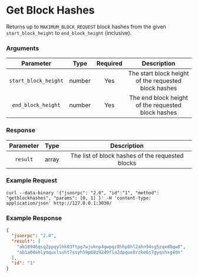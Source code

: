 # Get Block Hashes
Returns up to `MAXIMUM_BLOCK_REQUEST` block hashes from the given `start_block_height` to `end_block_height` (inclusive).

### Arguments

|      Parameter       |  Type  | Required |                     Description                      |
|:--------------------:|:------:|:--------:|:----------------------------------------------------:|
| `start_block_height` | number |   Yes    | The start block height of the requested block hashes |
|  `end_block_height`  | number |   Yes    |  The end block height of the requested block hashes  |

### Response

| Parameter |  Type  |                   Description                    |
|:---------:|:------:|:------------------------------------------------:|
| `result`  | array  | The list of block hashes of the requested blocks |

### Example Request
```ignore
curl --data-binary '{"jsonrpc": "2.0", "id":"1", "method": "getblockhashes", "params": [0, 1] }' -H 'content-type: application/json' http://127.0.0.1:3030/
```

### Example Response
```json
{
  "jsonrpc": "2.0",
  "result": [
    "ab18946qsq2ppqylhk03ftpg7wjuknp4gwpqz0hhp8hl2ahn94sg5zqxd8qw8",
    "ab1a04ehlymquvlsuht7ssyh59p68z9249fla2dpque8rzke6s7gyqshxg4dn"
  ],
  "id": "1"
}
```